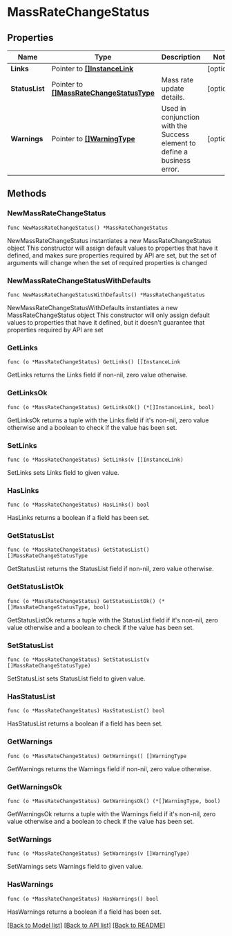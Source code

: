 # MassRateChangeStatus

## Properties

Name | Type | Description | Notes
------------ | ------------- | ------------- | -------------
**Links** | Pointer to [**[]InstanceLink**](InstanceLink.md) |  | [optional] 
**StatusList** | Pointer to [**[]MassRateChangeStatusType**](MassRateChangeStatusType.md) | Mass rate update details. | [optional] 
**Warnings** | Pointer to [**[]WarningType**](WarningType.md) | Used in conjunction with the Success element to define a business error. | [optional] 

## Methods

### NewMassRateChangeStatus

`func NewMassRateChangeStatus() *MassRateChangeStatus`

NewMassRateChangeStatus instantiates a new MassRateChangeStatus object
This constructor will assign default values to properties that have it defined,
and makes sure properties required by API are set, but the set of arguments
will change when the set of required properties is changed

### NewMassRateChangeStatusWithDefaults

`func NewMassRateChangeStatusWithDefaults() *MassRateChangeStatus`

NewMassRateChangeStatusWithDefaults instantiates a new MassRateChangeStatus object
This constructor will only assign default values to properties that have it defined,
but it doesn't guarantee that properties required by API are set

### GetLinks

`func (o *MassRateChangeStatus) GetLinks() []InstanceLink`

GetLinks returns the Links field if non-nil, zero value otherwise.

### GetLinksOk

`func (o *MassRateChangeStatus) GetLinksOk() (*[]InstanceLink, bool)`

GetLinksOk returns a tuple with the Links field if it's non-nil, zero value otherwise
and a boolean to check if the value has been set.

### SetLinks

`func (o *MassRateChangeStatus) SetLinks(v []InstanceLink)`

SetLinks sets Links field to given value.

### HasLinks

`func (o *MassRateChangeStatus) HasLinks() bool`

HasLinks returns a boolean if a field has been set.

### GetStatusList

`func (o *MassRateChangeStatus) GetStatusList() []MassRateChangeStatusType`

GetStatusList returns the StatusList field if non-nil, zero value otherwise.

### GetStatusListOk

`func (o *MassRateChangeStatus) GetStatusListOk() (*[]MassRateChangeStatusType, bool)`

GetStatusListOk returns a tuple with the StatusList field if it's non-nil, zero value otherwise
and a boolean to check if the value has been set.

### SetStatusList

`func (o *MassRateChangeStatus) SetStatusList(v []MassRateChangeStatusType)`

SetStatusList sets StatusList field to given value.

### HasStatusList

`func (o *MassRateChangeStatus) HasStatusList() bool`

HasStatusList returns a boolean if a field has been set.

### GetWarnings

`func (o *MassRateChangeStatus) GetWarnings() []WarningType`

GetWarnings returns the Warnings field if non-nil, zero value otherwise.

### GetWarningsOk

`func (o *MassRateChangeStatus) GetWarningsOk() (*[]WarningType, bool)`

GetWarningsOk returns a tuple with the Warnings field if it's non-nil, zero value otherwise
and a boolean to check if the value has been set.

### SetWarnings

`func (o *MassRateChangeStatus) SetWarnings(v []WarningType)`

SetWarnings sets Warnings field to given value.

### HasWarnings

`func (o *MassRateChangeStatus) HasWarnings() bool`

HasWarnings returns a boolean if a field has been set.


[[Back to Model list]](../README.md#documentation-for-models) [[Back to API list]](../README.md#documentation-for-api-endpoints) [[Back to README]](../README.md)


